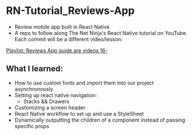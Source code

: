 # RN-Tutorial_Reviews-App

- Review mobile app built in React Native
- A repo to follow along The Net Ninja's React Native tutorial on YouTube. Each commit will be a different video/lesson:

[Playlist: Reviews App guide are videos 16-](https://www.youtube.com/playlist?list=PL4cUxeGkcC9ixPU-QkScoRBVxtPPzVjrQ)

## What I learned:

- How to use custom fonts and import them into our project asynchronously
- Setting up react native navigation:
  - Stacks && Drawers
- Customizing a screen header
- React Native workflow to set up and use a StyleSheet
- Dynamically outputting the children of a component instead of passing specific props
